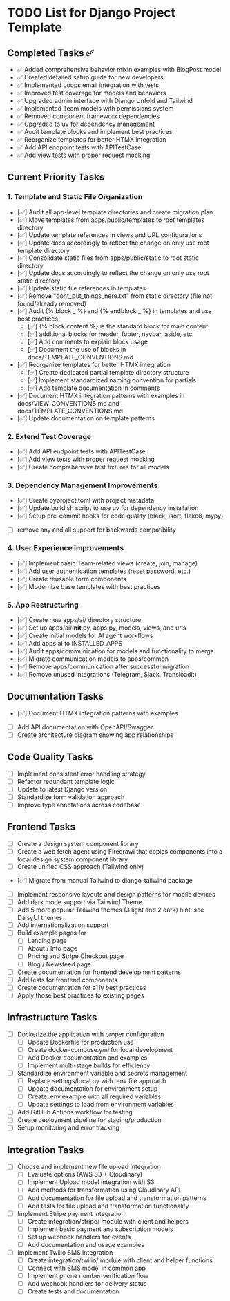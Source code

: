 # TODO List for Django Project Template

## Completed Tasks ✅
- ✅ Added comprehensive behavior mixin examples with BlogPost model
- ✅ Created detailed setup guide for new developers
- ✅ Implemented Loops email integration with tests
- ✅ Improved test coverage for models and behaviors
- ✅ Upgraded admin interface with Django Unfold and Tailwind
- ✅ Implemented Team models with permissions system
- ✅ Removed component framework dependencies
- ✅ Upgraded to uv for dependency management
- ✅ Audit template blocks and implement best practices
- ✅ Reorganize templates for better HTMX integration
- ✅ Add API endpoint tests with APITestCase
- ✅ Add view tests with proper request mocking

## Current Priority Tasks

### 1. Template and Static File Organization
- [✅] Audit all app-level template directories and create migration plan
- [✅] Move templates from apps/public/templates to root templates directory
- [✅] Update template references in views and URL configurations
- [✅] Update docs accordingly to reflect the change on only use root template directory
- [✅] Consolidate static files from apps/public/static to root static directory
- [✅] Update docs accordingly to reflect the change on only use root static directory
- [✅] Update static file references in templates
- [✅] Remove "dont_put_things_here.txt" from static directory (file not found/already removed)
- [✅] Audit {% block _ %} and {% endblock _ %} in templates and use best practices
  - [✅] {% block content %} is the standard block for main content
  - [✅] additional blocks for header, footer, navbar, aside, etc.
  - [✅] Add comments to explain block usage
  - [✅] Document the use of blocks in docs/TEMPLATE_CONVENTIONS.md
- [✅] Reorganize templates for better HTMX integration
  - [✅] Create dedicated partial template directory structure
  - [✅] Implement standardized naming convention for partials
  - [✅] Add template documentation in comments
- [✅] Document HTMX integration patterns with examples in docs/VIEW_CONVENTIONS.md and docs/TEMPLATE_CONVENTIONS.md
- [✅] Update documentation on template patterns

### 2. Extend Test Coverage
- [✅] Add API endpoint tests with APITestCase
- [✅] Add view tests with proper request mocking
- [✅] Create comprehensive test fixtures for all models

### 3. Dependency Management Improvements
- [✅] Create pyproject.toml with project metadata
- [✅] Update build.sh script to use uv for dependency installation
- [✅] Setup pre-commit hooks for code quality (black, isort, flake8, mypy)
- [ ] remove any and all support for backwards compatibility

### 4. User Experience Improvements
- [✅] Implement basic Team-related views (create, join, manage)
- [✅] Add user authentication templates (reset password, etc.)
- [✅] Create reusable form components
- [✅] Modernize base templates with best practices

### 5. App Restructuring
- [✅] Create new apps/ai/ directory structure 
- [✅] Set up apps/ai/__init__.py, apps.py, models, views, and urls
- [✅] Create initial models for AI agent workflows
- [✅] Add apps.ai to INSTALLED_APPS
- [✅] Audit apps/communication for models and functionality to merge
- [✅] Migrate communication models to apps/common
- [✅] Remove apps/communication after successful migration
- [✅] Remove unused integrations (Telegram, Slack, Transloadit)

## Documentation Tasks
- [✅] Document HTMX integration patterns with examples
- [ ] Add API documentation with OpenAPI/Swagger
- [ ] Create architecture diagram showing app relationships

## Code Quality Tasks
- [ ] Implement consistent error handling strategy
- [ ] Refactor redundant template logic
- [ ] Update to latest Django version
- [ ] Standardize form validation approach
- [ ] Improve type annotations across codebase

## Frontend Tasks
- [ ] Create a design system component library
- [ ] Create a web fetch agent using Firecrawl that copies components into a local design system component library
- [ ] Create unified CSS approach (Tailwind only)
- [✅] Migrate from manual Tailwind to django-tailwind package
- [ ] Implement responsive layouts and design patterns for mobile devices
- [ ] Add dark mode support via Tailwind Theme
- [ ] Add 5 more popular Tailwind themes (3 light and 2 dark) hint: see DaisyUI themes
- [ ] Add internationalization support
- [ ] Build example pages for
  - [ ] Landing page  
  - [ ] About / Info page
  - [ ] Pricing and Stripe Checkout page
  - [ ] Blog / Newsfeed page
- [ ] Create documentation for frontend development patterns
- [ ] Add tests for frontend components
- [ ] Create documentation for a11y best practices
- [ ] Apply those best practices to existing pages

## Infrastructure Tasks
- [ ] Dockerize the application with proper configuration
  - [ ] Update Dockerfile for production use
  - [ ] Create docker-compose.yml for local development
  - [ ] Add Docker documentation and examples
  - [ ] Implement multi-stage builds for efficiency
- [ ] Standardize environment variable and secrets management
  - [ ] Replace settings/local.py with .env file approach
  - [ ] Update documentation for environment setup
  - [ ] Create .env.example with all required variables
  - [ ] Update settings to load from environment variables
- [ ] Add GitHub Actions workflow for testing
- [ ] Create deployment pipeline for staging/production
- [ ] Setup monitoring and error tracking

## Integration Tasks
- [ ] Choose and implement new file upload integration
  - [ ] Evaluate options (AWS S3 + Cloudinary)
  - [ ] Implement Upload model integration with S3
  - [ ] Add methods for transformation using Cloudinary API
  - [ ] Add documentation for file upload and transformation patterns
  - [ ] Add tests for file upload and transformation functionality
- [ ] Implement Stripe payment integration
  - [ ] Create integration/stripe/ module with client and helpers
  - [ ] Implement basic payment and subscription models
  - [ ] Set up webhook handlers for events
  - [ ] Add documentation and usage examples
- [ ] Implement Twilio SMS integration
  - [ ] Create integration/twilio/ module with client and helper functions
  - [ ] Connect with SMS model in common app
  - [ ] Implement phone number verification flow
  - [ ] Add webhook handlers for delivery status
  - [ ] Create tests and documentation
